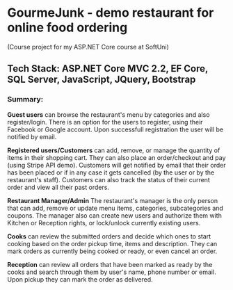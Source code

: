 # GourmeJunk - demo restaurant for online food ordering
(Course project for my ASP.NET Core course at SoftUni)

## Tech Stack: ASP.NET Core MVC 2.2, EF Core, SQL Server, JavaScript, JQuery, Bootstrap

### Summary:

**Guest users** can browse the restaurant's menu by categories and also register/login. There is an option for the users to register, using their Facebook or Google account. Upon successfull registration the user will be notified by email.

**Registered users/Customers** can add, remove, or manage the quantity of items in their shopping cart. They can also place an order/checkout and pay (using Stripe API demo). Customers will get notified by email that their order has been placed or if in any case it gets cancelled (by the user or by the restaurant's staff). Customers can also track the status of their current order and view all their past orders.

**Restaurant Manager/Admin** The restaurant's manager is the only person that can add, remove or update menu items, categories, subcategories and coupons. The manager also can create new users and authorize them with Kitchen or Reception rights, or lock/unlock currently existing users.

**Cooks** can review the submitted orders and decide which ones to start cooking based on the order pickup time, items and description. They can mark orders as currently being cooked or ready, or even cancel an order.

**Reception** can review all orders that have been marked as ready by the cooks and search through them by user's name, phone number or email.  Upon pickup they can mark the order as delivered.


